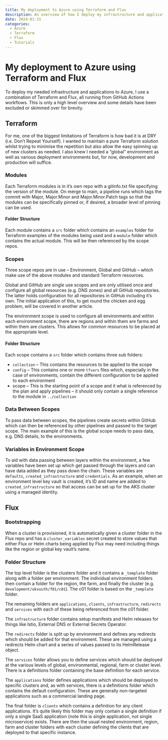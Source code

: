 ```yaml
---
title: My deployment to Azure using Terraform and Flux
description: An overview of how I deploy my infrastructure and applications to Azure using Terraform and Flux.
date: 2024-01-31
categories:
  - Azure
  - Terraform
  - Flux
  - Tutorials
---
```

# My deployment to Azure using Terraform and Flux

To deploy my needed infrastructure and applications to Azure, I use a combination of Terraform and Flux, all running from GitHub Actions workflows. This is only a high level overview and some details have been excluded or skimmed over for brevity.

## Terraform

For me, one of the biggest limitations of Terraform is how bad it is at DRY (i.e. Don’t Repeat Yourself). I wanted to maintain a pure Terraform solution whilst trying to minimise the repetition but also allow the easy spinning up of new clusters as needed. I also knew I needed a “global” environment as well as various deployment environments but, for now, development and production will suffice.

### Modules

Each Terraform modules is in it’s own repo with a gitinfo.txt file specifying the version of the module. On merge to main, a pipeline runs which tags the commit with Major, Major.Minor and Major.Minor.Patch tags so that the modules can be specifically pinned or, if desired, a broader level of pinning can be used.

#### Folder Structure

Each module contains a `src` folder which contains an `examples` folder for Terraform examples of the modules being used and a `module` folder which contains the actual module. This will be then referenced by the scope repos.

### Scopes

Three scope repos are in use – Environment, Global and GitHub – which make use of the above modules and standard Terraform resources.

Global and GitHub are single use scopes and are only utilised once and configure all global resources (e.g. DNS zones) and all GitHub repositories. The latter holds configuration for all repositories in GitHub including it’s own. The initial application of this, to get round the chicken and egg problem, will be covered in another article.

The environment scope is used to configure all environments and within each environment scope, there are regions and within them are farms and within them are clusters. This allows for common resources to be placed at the appropriate level.

#### Folder Structure

Each scope contains a `src` folder which contains three sub folders:

- `collection` – This contains the resources to be applied to the scope
- `config` – This contains one or more `tfvars` files which, especially in the case of environments, contain the different configuration to be applied to each environment
- scope – This is the starting point of a scope and it what is referenced by the plan and apply pipelines – it should only contain a single reference to the module in `../collection`

### Data Between Scopes

To pass data between scopes, the pipelines create secrets within GitHub which can then be referenced by other pipelines and passed to the target scope. The main example of this is the global scope needs to pass data, e.g. DNS details, to the environments.

### Variables in Environment Scope

To aid with data passing between layers within the environment, a few variables have been set up which get passed through the layers and can have data added as they pass down the chain. These variables are `defaults`, `created_infrastructure` and `credentials`. As an example, when an environment level key vault is created, it’s ID and name are added to `created_infrastructure` so that access can be set up for the AKS cluster using a managed identity.

## Flux

### Bootstrapping

When a cluster is provisioned, it is automatically given a cluster folder in the Flux repo and has a `cluster_variables` secret created to store values that either Flux or Helm charts being applied by Flux may need including things like the region or global key vault’s name.

### Folder Structure
The top level folder is the clusters folder and it contains a `_template` folder along with a folder per environment. The individual environment folders then contain a folder for the region, the farm, and finally the cluster (e.g. `development/uksouth/f01/c01`). The c01 folder is based on the `_template` folder.

The remaining folders are `applications`, `clients`, `infrastructure`, `redirects` and `services` with each of these being referenced from the c01 folder.

The `infrastructure` folder contains setup manifests and Helm releases for things like Istio, External DNS or External Secrets Operator.

The `redirects` folder is split up by environment and defines any redirects which should be added for that environment. These are managed using a redirects Helm chart and a series of values passed to its HelmRelease object.

The `services` folder allows you to define services which should be deployed at the various levels of global, environmental, regional, farm or cluster level. There is a definitions folder containing the base definition for each service.

The `applications` folder defines applications which should be deployed to specific clusters and, as with services, there is a definitions folder which contains the default configuration. These are generally non-targeted applications such as a commercial landing page.

The final folder is `clients` which contains a definition for any client applications. It’s quite likely this folder may only contain a single definition if only a single SaaS application (note this is single application, not single microservice) exists. There are then the usual nested environment, region, farm and cluster folders with each cluster defining the clients that are deployed to that specific instance.
